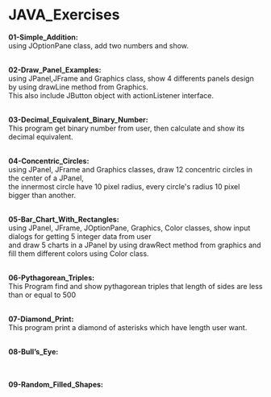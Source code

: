 # JAVA_Exercises

<b>01-Simple_Addition: </b><br/>
using JOptionPane class, add two numbers and show.<br/><br/>

<b>02-Draw_Panel_Examples: </b><br/>
using JPanel,JFrame and Graphics class, show 4 differents panels design by using drawLine method from Graphics. <br/>
This also include JButton object with actionListener interface.<br/><br/>

<b>03-Decimal_Equivalent_Binary_Number: </b><br/>
This program get binary number from user, then calculate and show its decimal equivalent.<br/><br/>

<b>04-Concentric_Circles: </b><br/>
using JPanel, JFrame and Graphics classes, draw 12 concentric circles in the center of a JPanel, <br/>
the innermost circle have 10 pixel radius, every circle's radius 10 pixel bigger than another.<br/><br/>

<b>05-Bar_Chart_With_Rectangles: </b><br/>
using JPanel, JFrame, JOptionPane, Graphics, Color classes, show input dialogs for getting 5 integer data from user<br/>
and draw 5 charts in a JPanel by using drawRect method from graphics and fill them different colors using Color class.  <br/><br/>

<b>06-Pythagorean_Triples: </b><br/>
This Program find and show pythagorean triples that length of sides are less than or equal to 500<br/><br/>

<b>07-Diamond_Print: </b><br/>
This program print a diamond of asterisks which have length user want.<br/><br/>

<b>08-Bull’s_Eye: </b><br/>
<br/><br/>

<b>09-Random_Filled_Shapes: </b><br/>
<br/><br/>
